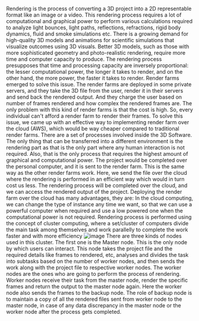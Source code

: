 Rendering is the process of converting a 3D project into a 2D representable format like an image or a video. This rendering process requires a lot of computational and graphical power to perform various calculations required to analyze light bounces, light paths, reflections, refractions, rigid body dynamics, fluid and smoke simulations etc. There is a growing demand for high-quality 3D models and animations for scientific simulations that visualize outcomes using 3D visuals. Better 3D models, such as those with more sophisticated geometry and photo-realistic rendering, require more time and computer capacity to produce. The rendering process presupposes that time and processing capacity are inversely proportional: the lesser computational power, the longer it takes to render, and on the other hand, the more power, the faster it takes to render. Render farms emerged to solve this issue. The render farms are deployed in some private servers, and they take the 3D file from the user, render it in their servers and send back the rendered output. And they charge the user based on number of frames rendered and how complex the rendered frames are. The only problem with this kind of render farms is that the cost is high. So, every individual can't afford a render farm to render their frames. To solve this issue, we came up with an effective way to implementing render farm over the cloud (AWS), which would be way cheaper compared to traditional render farms.
There are a set of processes involved inside the 3D Software. The only thing that can be transferred into a different environment is the rendering part as that is the only part where any human interaction is not required. Also, that is the only process that requires the highest amount of graphical and computational power. The project would be completed over the personal computer, and it is sent to the render farm. This is the same way as the other render farms work. Here, we send the file over the cloud where the rendering is performed in an efficient way which would in turn cost us less. The rendering process will be completed over the cloud, and we can access the rendered output of the project. Deploying the render farm over the cloud has many advantages, they are:
In the cloud computing, we can change the type of instance any time we want, so that we can use a powerful computer when required and use a low powered one when the computational power is not required.
Rendering process is performed using the concept of cluster computing, where a set/cluster of computers divide the main task among themselves and work parallelly to complete the work faster and with more efficiency
![image](https://github.com/hithesh24r/Cloud-Render-Farm-using-AWS/assets/75219792/5682fa8a-465e-4550-8cbe-15af0e93ef0f)
There are three kinds of nodes used in this cluster. The first one is the Master node. This is the only node by which users can interact. This node takes the project file and the required details like frames to rendered, etc, analyses and divides the task into subtasks based on the number of worker nodes, and then sends the work along with the project file to respective worker nodes. The worker nodes are the ones who are going to perform the process of rendering. Worker nodes receive their task from the master node, render the specific frames and return the output to the master node again. Here the worker node also sends the frames to the backup node. The role of backup node is to maintain a copy of all the rendered files sent from worker node to the master node, in case of any data discrepancy in the master node or the worker node after the process gets completed.
